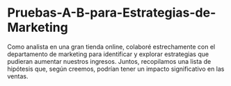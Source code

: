# Pruebas-A-B-para-Estrategias-de-Marketing
Como analista en una gran tienda online, colaboré estrechamente con el departamento de marketing para identificar y explorar estrategias que pudieran aumentar nuestros ingresos. Juntos, recopilamos una lista de hipótesis que, según creemos, podrían tener un impacto significativo en las ventas.
